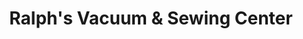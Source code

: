 ---
title: "Ralph's Vacuum & Sewing Center"
url: /redwood-city/ralphs-vacuum-and-sewing-center/
shop: vacuum cleaner
---